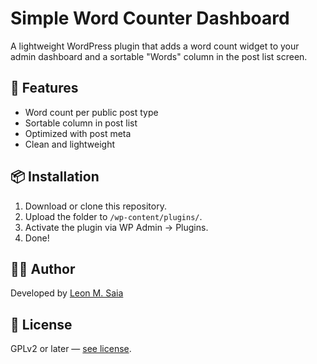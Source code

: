 # Simple Word Counter Dashboard

A lightweight WordPress plugin that adds a word count widget to your admin dashboard and a sortable "Words" column in the post list screen.

## 🔧 Features

- Word count per public post type
- Sortable column in post list
- Optimized with post meta
- Clean and lightweight

## 📦 Installation

1. Download or clone this repository.
2. Upload the folder to `/wp-content/plugins/`.
3. Activate the plugin via WP Admin → Plugins.
4. Done!

## 🧑‍💻 Author

Developed by [Leon M. Saia](https://github.com/leonmsaia)

## 🪪 License

GPLv2 or later — [see license](LICENSE).
